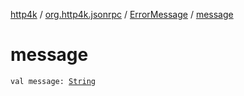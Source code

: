 [http4k](../../index.md) / [org.http4k.jsonrpc](../index.md) / [ErrorMessage](index.md) / [message](./message.md)

# message

`val message: `[`String`](https://kotlinlang.org/api/latest/jvm/stdlib/kotlin/-string/index.html)